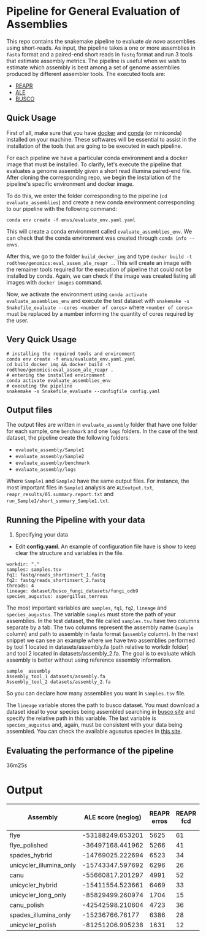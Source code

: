 # Pipeline for General Evaluation of Assemblies

This repo contains the snakemake pipeline to evaluate _de novo_ assemblies using short-reads. As input, the pipeline takes a one or more assemblies in `fasta` format and a paired-end short reads in `fastq` format and run 3 tools that estimate assembly metrics. The pipeline is useful when we wish to estimate which assembly is best among a set of genome assemblies produced by different assembler tools. The executed tools are:

- [REAPR](https://www.sanger.ac.uk/science/tools/reapr)
- [ALE](https://github.com/sc932/ALE)
- [BUSCO](https://busco.ezlab.org/)

## Quick Usage

First of all, make sure that you have [docker](https://docs.docker.com/install/) and [conda](https://docs.conda.io/en/latest/miniconda.html) (or miniconda) installed on your machine. These softwares will be essential to assist in the installation of the tools that are going to be executed in each pipeline.

For each pipeline we have a particular conda environment and a docker image that must be installed. To clarify, let's execute the pipeline that evaluates a genome assembly given a short read illumina paired-end file. After cloning the corresponding repo, we begin the installation of the pipeline's specific environment and docker image.

To do this, we enter the folder corresponding to the pipeline (`cd evaluate_assemblies`) and create a new conda environment corresponding to our pipeline with the following command:

```
conda env create -f envs/evaluate_env.yaml.yaml
```

This will create a conda environment called `evaluate_assemblies_env`. We can check that the conda environment was created through `conda info --envs`.

After this, we go to the folder `build_docker_img` and type `docker build -t rodtheo/genomics:eval_assem_ale_reapr .`. This will create an image with the remainer tools required for the execution of pipeline that could not be installed by conda. Again, we can check if the image was created listing all images with `docker images` command.

Now, we activate the environment using `conda activate evaluate_assemblies_env` and execute the test dataset with `snakemake -s Snakefile_evaluate --cores <number of cores>` where `<number of cores>` must be replaced by a number informing the quantity of cores required by the user.

## Very Quick Usage

```
# installing the required tools and environment
conda env create -f envs/evaluate_env.yaml.yaml
cd build_docker_img && docker build -t rodtheo/genomics:eval_assem_ale_reapr .
# entering the installed environment
conda activate evaluate_assemblies_env
# executing the pipeline
snakemake -s Snakefile_evaluate --configfile config.yaml
```

## Output files

The output files are written in `evaluate_assembly` folder that have one folder for each sample, one `benchmark` and one `logs` folders. In the case of the test dataset, the pipeline create the following folders:

- `evaluate_assembly/Sample1`
- `evaluate_assembly/Sample2`
- `evaluate_assembly/benchmark`
- `evaluate_assembly/logs`

Where `Sample1` and `Sample2` have the same output files. For instance, the most important files in `Sample1` analysis are `ALEoutput.txt`, `reapr_results/05.summary.report.txt` and `run_Sample1/short_summary_Sample1.txt`.


## Running the Pipeline with your data

1. Specifying your data

- Edit **config.yaml**. An example of configuration file have is show to keep clear the structure and variables in the file.

```{yaml}
workdir: "."
samples: samples.tsv
fq1: fastq/reads_shortinsert_1.fastq
fq2: fastq/reads_shortinsert_2.fastq
threads: 4
lineage: dataset/busco_fungi_datasets/fungi_odb9
species_augustus: aspergillus_terreus
```

The most important variables are `samples`, `fq1`, `fq2`, `lineage` and `species_augustus`. The variable `samples` must store the path of your assemblies. In the test dataset, the file called `samples.tsv` have two columns separate by a tab. The two columns represent the assembly name (`sample` column) and path to assembly in fasta format (`assembly` column). In the next snippet we can see an example where we have two assemblies performed by tool 1 located in datasets/assembly.fa (path relative to workdir folder) and tool 2 located in datasets/assembly_2.fa. The goal is to evaluate which assembly is better without using reference assembly information.

```
sample	assembly
Assembly_tool_1	datasets/assembly.fa
Assembly_tool_2	datasets/assembly_2.fa
```

So you can declare how many assemblies you want in `samples.tsv` file.

The `lineage` variable stores the path to busco dataset. You must download a dataset ideal to your species being assembled searching in [busco site](https://busco.ezlab.org/) and specify the relative path in this variable. The last variable is `species_augustus` and, again, must be consistent with your data being assembled. You can check the available agusutus species in [this site](http://augustus.gobics.de/binaries/README.TXT).

## Evaluating the performance of the pipeline

36m25s

# Output

| Assembly                | ALE score (neglog) | REAPR erros | REAPR fcd | REAPR low | Assembly length | contigs | N50    | Largest contig | BUSCO complete (%) | BUSCO single (%) | BUSCO duplicated (%) | BUSCO fragmented (%) | BUSCO missing (%) | BUSCO complete | BUSCO single | BUSCO duplicated | BUSCO fragmented | BUSCO missing | ALE normalized |
|-------------------------|--------------------|-------------|-----------|-----------|-----------------|---------|--------|----------------|--------------------|------------------|----------------------|----------------------|-------------------|----------------|--------------|------------------|------------------|---------------|----------------|
| flye                    | -53188249.653201   | 5625        | 61        | 5564      | 5136373         | 35      | 230412 | 611735         | 18.3               | 17.6             | 0.7                  | 31.1                 | 50.6              | 27             | 26           | 1                | 46               | 75            | 0.46           |
| flye_polished           | -36497168.441962   | 5266        | 41        | 5225      | 5109442         | 35      | 229584 | 601312         | 96.6               | 96.6             | 0.0                  | 1.4                  | 2.0               | 143            | 143          | 0                | 2                | 3             | 0.69           |
| spades_hybrid           | -14769025.222694   | 6523        | 34        | 6482      | 5721015         | 84      | 342546 | 622000         | 98.6               | 98.6             | 0.0                  | 0.0                  | 1.4               | 146            | 146          | 0                | 0                | 2             | 1.00           |
| unicycler_illumina_only | -15743347.597692   | 6296        | 26        | 6270      | 5637716         | 113     | 150995 | 323469         | 98.6               | 98.6             | 0.0                  | 0.0                  | 1.4               | 146            | 146          | 0                | 0                | 2             | 0.99           |
| canu                    | -55660817.201297   | 4991        | 52        | 4939      | 4639709         | 65      | 103098 | 451020         | 17.6               | 17.6             | 0.0                  | 33.1                 | 49.3              | 26             | 26           | 0                | 49               | 73            | 0.42           |
| unicycler_hybrid        | -15411554.523661   | 6469        | 33        | 6436      | 5695678         | 72      | 364058 | 654987         | 98.6               | 98.6             | 0.0                  | 0.0                  | 1.4               | 146            | 146          | 0                | 0                | 2             | 0.99           |
| unicycler_long_only     | -85829499.260974   | 1704        | 15        | 1689      | 1648245         | 38      | 49495  | 91409          | 15.5               | 15.5             | 0.0                  | 10.8                 | 73.7              | 23             | 23           | 0                | 16               | 109           | 0.00           |
| canu_polish             | -42542598.210604   | 4723        | 36        | 4687      | 4640833         | 65      | 102018 | 452765         | 86.5               | 86.5             | 0.0                  | 0.0                  | 13.5              | 128            | 128          | 0                | 0                | 20            | 0.61           |
| spades_illumina_only    | -15236766.76177    | 6386        | 28        | 6357      | 5688198         | 121     | 164348 | 312426         | 98.6               | 98.6             | 0.0                  | 0.0                  | 1.4               | 146            | 146          | 0                | 0                | 2             | 0.99           |
| unicycler_polish        | -81251206.905238   | 1631        | 12        | 1619      | 1641339         | 38      | 49548  | 91567          | 41.9               | 41.9             | 0.0                  | 2.7                  | 55.4              | 62             | 62           | 0                | 4                | 82            | 0.06           |
